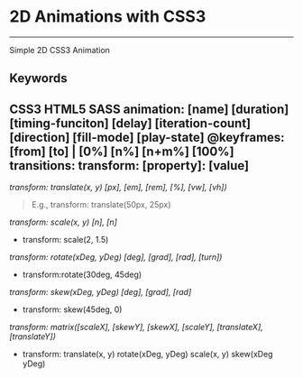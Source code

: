 # 2D Animations with CSS3
---
 Simple 2D CSS3 Animation
 ## Keywords
**CSS3**
**HTML5**
**SASS**
**animation**: [name] [duration] [timing-funciton] [delay] [iteration-count] [direction] [fill-mode] [play-state]
**@keyframes**: [from] [to] | [0%] [n%] [n+m%] [100%]
**transitions**: 
**transform**: [property]: [value]
---

*transform: translate(x, y) [px], [em], [rem], [%], [vw], [vh])*

> E.g., transform: translate(50px, 25px)

*transform: scale(x, y) [n], [n]*

- transform: scale(2, 1.5)

*transform: rotate(xDeg, yDeg) [deg], [grad], [rad], [turn])*
- transform:rotate(30deg, 45deg)

*transform: skew(xDeg, yDeg) [deg], [grad], [rad]*
- transform: skew(45deg, 0)

*transform: matrix([scaleX], [skewY], [skewX], [scaleY], [translateX], [translateY])*
- transform: translate(x, y) rotate(xDeg, yDeg) scale(x, y) skew(xDeg yDeg)
